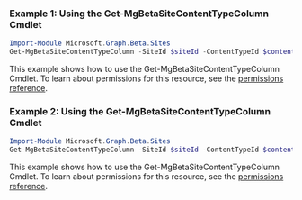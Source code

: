 ### Example 1: Using the Get-MgBetaSiteContentTypeColumn Cmdlet
```powershell
Import-Module Microsoft.Graph.Beta.Sites
Get-MgBetaSiteContentTypeColumn -SiteId $siteId -ContentTypeId $contentTypeId -ColumnDefinitionId $columnDefinitionId
```
This example shows how to use the Get-MgBetaSiteContentTypeColumn Cmdlet.
To learn about permissions for this resource, see the [permissions reference](/graph/permissions-reference).
### Example 2: Using the Get-MgBetaSiteContentTypeColumn Cmdlet
```powershell
Import-Module Microsoft.Graph.Beta.Sites
Get-MgBetaSiteContentTypeColumn -SiteId $siteId -ContentTypeId $contentTypeId
```
This example shows how to use the Get-MgBetaSiteContentTypeColumn Cmdlet.
To learn about permissions for this resource, see the [permissions reference](/graph/permissions-reference).

